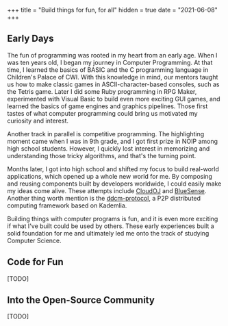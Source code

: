+++
title = "Build things for fun, for all"
hidden = true
date = "2021-06-08"
+++

## Early Days

The fun of programming was rooted in my heart from an early age. When I was ten years old, I began my journey in Computer Programming. At that time, I learned the basics of BASIC and the C programming language in Children's Palace of CWI. With this knowledge in mind, our mentors taught us how to make classic games in ASCII-character-based consoles, such as the Tetris game. Later I did some Ruby programming in RPG Maker, experimented with Visual Basic to build even more exciting GUI games, and learned the basics of game engines and graphics pipelines. Those first tastes of what computer programming could bring us motivated my curiosity and interest.

Another track in parallel is competitive programming. The highlighting moment came when I was in 9th grade, and I got first prize in NOIP among high school students. However, I quickly lost interest in memorizing and understanding those tricky algorithms, and that's the turning point.

Months later, I got into high school and shifted my focus to build real-world applications, which opened up a whole new world for me. By composing and reusing components built by developers worldwide, I could easily make my ideas come alive. These attempts include [CloudOJ](https://github.com/skyzh/CloudOJ) and [BlueSense](https://github.com/skyzh/BlueSense). Another thing worth mention is the [ddcm-protocol](https://github.com/skyzh/ddcm-protocol), a P2P distributed computing framework based on Kademlia.

Building things with computer programs is fun, and it is even more exciting if what I've built could be used by others. These early experiences built a solid foundation for me and ultimately led me onto the track of studying Computer Science.

## Code for Fun

[TODO]

## Into the Open-Source Community

[TODO]
